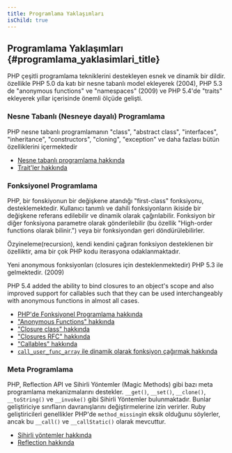 ```yaml
---
title: Programlama Yaklaşımları
isChild: true
---
```


## Programlama Yaklaşımları {#programlama_yaklasimlari_title}

PHP çeşitli programlama tekniklerini destekleyen esnek ve dinamik bir dildir. 
özellikle PHP 5.0 da katı bir nesne tabanlı model ekleyerek (2004), PHP 5.3 de "anonymous functions" ve "namespaces" 
(2009) ve PHP 5.4'de "traits" ekleyerek yıllar içerisinde önemli ölçüde gelişti.

### Nesne Tabanlı (Nesneye dayalı) Programlama

PHP nesne tabanlı programlamanın "class", "abstract class", "interfaces", "inheritance", "constructors", "cloning", 
"exception" ve daha fazlası bütün özelliklerini içermektedir


* [Nesne tabanlı programlama hakkında][oop]
* [Trait'ler hakkında][traits]

### Fonksiyonel Programlama

PHP, bir fonskiyonun bir değişkene atandığı "first-class" fonksiyonu, desteklemektedir. Kullanıcı tanımlı ve dahili 
fonksiyonların ikiside bir değişkene referans edilebilir ve dinamik olarak çağırılabilir. Fonksiyon bir diğer fonksiyona 
parametre olarak gönderilebilir (bu özellik "High-order functions olarak bilinir.") veya bir fonksiyondan geri döndürülebilirler.

Özyineleme(recursion), kendi kendini çağıran fonksiyon desteklenen bir özelliktir, ama bir çok PHP kodu iterasyona odaklanmaktadır.

Yeni anonymous fonksiyonları (closures için desteklenmektedir) PHP 5.3 ile gelmektedir. (2009)

PHP 5.4 added the ability to bind closures to an object's scope and also improved support for callables such that they
can be used interchangeably with anonymous functions in almost all cases.

* [PHP'de Fonksiyonel Programlama hakkında](/pages/Functional-Programming.html) 
* ["Anonymous Functions" hakkında][anonymous-functions]
* ["Closure class" hakkında][closure-class]
* ["Closures RFC" hakkında][closures-rfc]
* ["Callables" hakkında][callables]
* [`call_user_func_array` ile dinamik olarak fonksiyon çağırmak hakkında][call-user-func-array]

### Meta Programlama

PHP, Reflection API ve Sihirli Yöntemler (Magic Methods) gibi bazı meta programlama mekanizmalarını destekler. 
`__get()`, `__set()`, `__clone()`, `__toString()` ve `__invoke()` gibi Sihirli Yöntemler bulunmaktadır. Bunlar 
geliştiriciye sınıfların davranışlarını değiştirmelerine izin verirler. Ruby geliştiricileri genellikler 
PHP'de `method_missing`in eksik olduğunu söylerler, ancak bu `__call()` ve `__callStatic()` olarak mevcuttur.

* [Sihirli yöntemler hakkında][magic-methods]
* [Reflection hakkında][reflection]

[namespaces]: http://php.net/manual/tr/language.namespaces.php
[overloading]: http://php.net/manual/tr/language.oop5.overloading.php
[oop]: http://www.php.net/manual/tr/language.oop5.php
[anonymous-functions]: http://www.php.net/manual/tr/functions.anonymous.php
[closure-class]: http://php.net/manual/tr/class.closure.php
[callables]: http://php.net/manual/tr/language.types.callable.php
[magic-methods]: http://php.net/manual/tr/language.oop5.magic.php
[reflection]: http://www.php.net/manual/tr/intro.reflection.php
[traits]: http://www.php.net/traits
[call-user-func-array]: http://php.net/manual/tr/function.call-user-func-array.php
[closures-rfc]: https://wiki.php.net/rfc/closures
